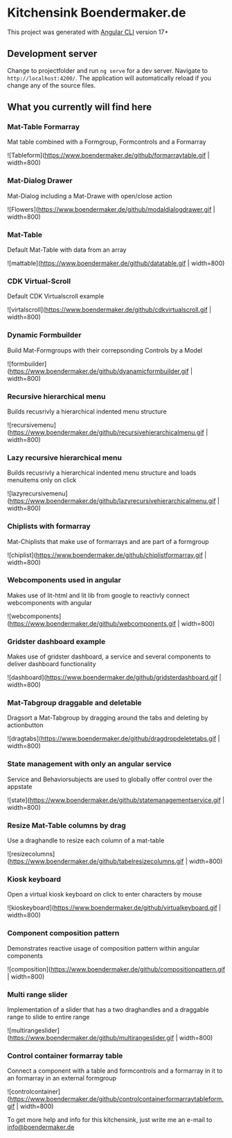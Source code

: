 # Kitchensink Boendermaker.de

This project was generated with [Angular CLI](https://github.com/angular/angular-cli) version 17+

## Development server

Change to projectfolder and run `ng serve` for a dev server. Navigate to `http://localhost:4200/`. The application will automatically reload if you change any of the source files.

## What you currently will find here


### Mat-Table Formarray
Mat table combined with a Formgroup, Formcontrols and a Formarray

![Tableform](https://www.boendermaker.de/github/formarraytable.gif | width=800) 


### Mat-Dialog Drawer
Mat-Dialog including a Mat-Drawe with open/close action

![Flowers](https://www.boendermaker.de/github/modaldialogdrawer.gif | width=800)


### Mat-Table
Default Mat-Table with data from an array

![mattable](https://www.boendermaker.de/github/datatable.gif | width=800)


### CDK Virtual-Scroll
Default CDK Virtualscroll example

![virtalscroll](https://www.boendermaker.de/github/cdkvirtualscroll.gif | width=800)


### Dynamic Formbuilder
Build Mat-Formgroups with their correpsonding Controls by a Model

![formbuilder](https://www.boendermaker.de/github/dyanamicformbuilder.gif | width=800)


### Recursive hierarchical menu
Builds recusrivly a hierarchical indented menu structure

![recursivemenu](https://www.boendermaker.de/github/recursivehierarchicalmenu.gif | width=800)


### Lazy recursive hierarchical menu
Builds recusrivly a hierarchical indented menu structure and loads menuitems only on click

![lazyrecursivemenu](https://www.boendermaker.de/github/lazyrecursivehierarchicalmenu.gif | width=800)


### Chiplists with formarray
Mat-Chiplists that make use of formarrays and are part of a formgroup

![chiplist](https://www.boendermaker.de/github/chiplistformarray.gif | width=800)


### Webcomponents used in angular
Makes use of lit-html and lit lib from google to reactivly connect webcomponents with angular

![webcomponents](https://www.boendermaker.de/github/webcomponents.gif | width=800)


### Gridster dashboard example
Makes use of gridster dashboard, a service and several components to deliver dashboard functionality

![dashboard](https://www.boendermaker.de/github/gridsterdashboard.gif | width=800)


### Mat-Tabgroup draggable and deletable
Dragsort a Mat-Tabgroup by dragging around the tabs and deleting by actionbutton

![dragtabs](https://www.boendermaker.de/github/dragdropdeletetabs.gif | width=800)


### State management with only an angular service
Service and Behaviorsubjects are used to globally offer control over the appstate

![state](https://www.boendermaker.de/github/statemanagementservice.gif | width=800)


### Resize Mat-Table columns by drag
Use a draghandle to resize each column of a mat-table

![resizecolumns](https://www.boendermaker.de/github/tabelresizecolumns.gif | width=800)


### Kiosk keyboard
Open a virtual kiosk keyboard on click to enter characters by mouse

![kioskeyboard](https://www.boendermaker.de/github/virtualkeyboard.gif | width=800)


### Component composition pattern
Demonstrates reactive usage of composition pattern within angular components

![composition](https://www.boendermaker.de/github/compositionpattern.gif | width=800)


### Multi range slider
Implementation of a slider that has a two draghandles and a draggable range to slide to entire range

![multirangeslider](https://www.boendermaker.de/github/multirangeslider.gif | width=800)


### Control container formarray table
Connect a component with a table and formcontrols and a formarray in it to an formarray in an external formgroup

![controlcontainer](https://www.boendermaker.de/github/controlcontainerformarraytableform.gif | width=800)


To get more help and info for this kitchensink, just write me an e-mail to info@boendermaker.de
